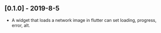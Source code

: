 ## [0.1.0] - 2019-8-5

* A widget that loads a network image in flutter can set loading, progress, error, alt.
